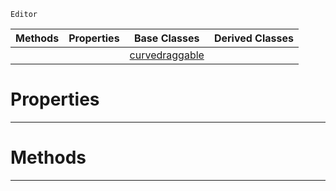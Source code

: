  `Editor`

|Methods|Properties|Base Classes|Derived Classes|
|---|---|---|---|
| | |[curvedraggable](https://github.com/ArendDanielek/ZeroDocsTest/blob/master/code_reference/class_reference/curvedraggable.markdown)| |


 #  Properties


---  
 #  Methods


---  
 
  
  
  
  
  
  
  

 